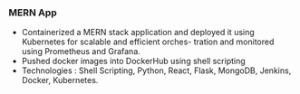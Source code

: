### MERN App

- Containerized a MERN stack application and deployed it using Kubernetes for scalable and efficient orches-
tration and monitored using Prometheus and Grafana.
- Pushed docker images into DockerHub using shell scripting
- Technologies : Shell Scripting, Python, React, Flask, MongoDB, Jenkins, Docker, Kubernetes.